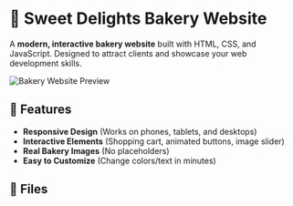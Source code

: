 # 🍰 Sweet Delights Bakery Website  

A **modern, interactive bakery website** built with HTML, CSS, and JavaScript. Designed to attract clients and showcase your web development skills.  

![Bakery Website Preview](https://images.unsplash.com/photo-1606787366850-de6330128bfc?ixlib=rb-1.2.1&auto=format&fit=crop&w=1350&q=80)  

## 🚀 Features  
- **Responsive Design** (Works on phones, tablets, and desktops)  
- **Interactive Elements** (Shopping cart, animated buttons, image slider)  
- **Real Bakery Images** (No placeholders)  
- **Easy to Customize** (Change colors/text in minutes)  

## 📂 Files  